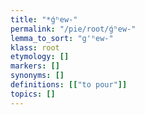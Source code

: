 ```yaml
---
title: "*ǵʰew-"
permalink: "/pie/root/ǵʰew-"
lemma_to_sort: "g'ʰew-"
klass: root
etymology: []
markers: []
synonyms: []
definitions: [["to pour"]]
topics: []
---
```


